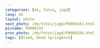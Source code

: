 ```yaml
---
categories: [de, fotos, jagd]
lang: de
layout: photo
next_photo: /de/fotos/jagd/P0000183.html
picname: P0000193
prev_photo: /de/fotos/jagd/P0000194.html
tags: [Blood, Dead Springbock]
---
```

